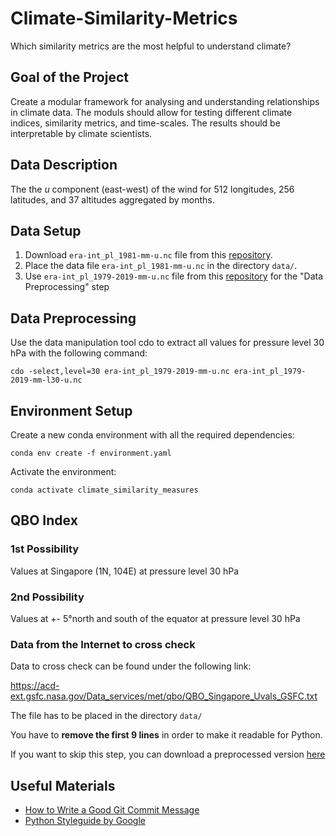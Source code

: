 # Climate-Similarity-Metrics
Which similarity metrics are the most helpful to understand climate?

## Goal of the Project
Create a modular framework for analysing and understanding relationships in climate data. The moduls should allow for testing different climate indices, similarity metrics, and time-scales. The results should be interpretable by climate scientists.

## Data Description

The the *u* component (east-west) of the wind for 512 longitudes, 256 latitudes, and 37 altitudes aggregated by months.

## Data Setup

1. Download `era-int_pl_1981-mm-u.nc` file from this [repository](https://nextcloud.scc.kit.edu/s/cwpp3wdQPcm96jq).
2. Place the data file `era-int_pl_1981-mm-u.nc` in the directory `data/`.
3. Use `era-int_pl_1979-2019-mm-u.nc` file from this [repository](https://nextcloud.scc.kit.edu/s/cwpp3wdQPcm96jq) for the "Data Preprocessing" step

##  Data Preprocessing
Use the data manipulation tool cdo to extract all values for pressure level 30 hPa with the following command:

`cdo -select,level=30 era-int_pl_1979-2019-mm-u.nc era-int_pl_1979-2019-mm-l30-u.nc`

## Environment Setup

Create a new conda environment with all the required dependencies:

`conda env create -f environment.yaml`

Activate the environment:

`conda activate climate_similarity_measures`

## QBO Index

### 1st Possibility

Values at Singapore (1N, 104E) at pressure level 30 hPa

### 2nd Possibility

Values at +- 5°north and south of the equator at pressure level 30 hPa

### Data from the Internet to cross check

Data to cross check can be found under the following link:

https://acd-ext.gsfc.nasa.gov/Data_services/met/qbo/QBO_Singapore_Uvals_GSFC.txt

The file has to be placed in the directory `data/`

You have to **remove the first 9 lines** in order to make it readable for Python.

If you want to skip this step, you can download a preprocessed version [here](https://1drv.ms/t/s!AjmYENXxse7Bgu5zq1jKa4INqs6MoQ?e=qbyuof)

## Useful Materials
* [How to Write a Good Git Commit Message](https://chris.beams.io/posts/git-commit/)
* [Python Styleguide by Google](http://google.github.io/styleguide/pyguide.html)
